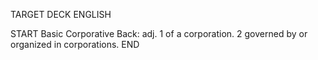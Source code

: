 TARGET DECK
ENGLISH

START
Basic
Corporative
Back: adj. 1 of a corporation. 2 governed by or organized in corporations.
END
